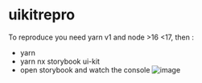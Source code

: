 # uikitrepro
  To reproduce you need yarn v1 and node >16 <17, then :
  - yarn
  - yarn nx storybook ui-kit
  - open storybook and watch the console ![image](https://github.com/neolectron/uikitrepro/assets/5268400/30af7c2a-8698-4053-b2b1-00731380535b)
